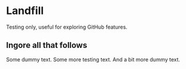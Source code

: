 Landfill
========

Testing only, useful for exploring GitHub features.


Ingore all that follows
-----------------------
Some dummy text. Some more testing text. And a bit more dummy text.


